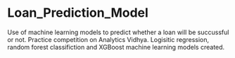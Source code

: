 # Loan_Prediction_Model
Use of machine learning models to predict whether a loan will be succussful or not. 
Practice competition on Analytics Vidhya. 
Logisitic regression, random forest classifiction and XGBoost machine learning models created. 
